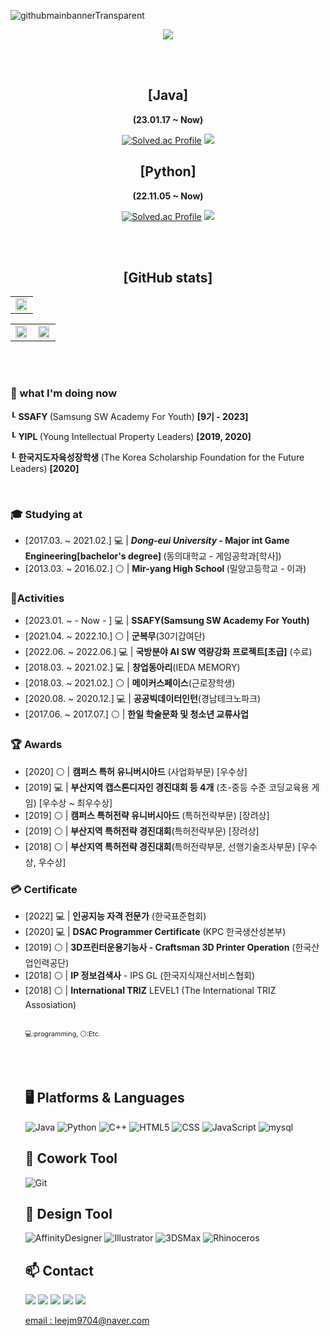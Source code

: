 ![githubmainbannerTransparent](https://user-images.githubusercontent.com/59154924/216970105-42801c1f-59bf-460e-80ec-39dd97878a20.png)


<div align = "center">

<a href="https://hits.seeyoufarm.com"><img src="https://hits.seeyoufarm.com/api/count/incr/badge.svg?url=https%3A%2F%2Fgithub.com%2Fusedupnote&count_bg=%23FF9400&title_bg=%23FFC264&icon=&icon_color=%23E7E7E7&title=hits&edge_flat=false"/></a>
    
<br>
<br>

<h2><b>[Java]</b></h2>
<p><b>(23.01.17 ~ Now)</b></p>
    
[![Solved.ac Profile](http://mazassumnida.wtf/api/v2/generate_badge?boj=leejm9704)](https://solved.ac/leejm9704/)
<img src="http://mazandi.herokuapp.com/api?handle=leejm9704&theme=warm"/>

<h2><b>[Python]</b></h2>
<p><b>(22.11.05 ~ Now)</b></p>
    
[![Solved.ac Profile](http://mazassumnida.wtf/api/v2/generate_badge?boj=usedupnote)](https://solved.ac/usedupnote/)
<img src="http://mazandi.herokuapp.com/api?handle=usedupnote&theme=warm"/>
       
<br>
<br>
    
<h2> [GitHub stats] </h2>
    
<table>
    <tr>
    <td valign="top" width="100%">
        <img src="http://github-profile-summary-cards.vercel.app/api/cards/profile-details?username=usedupnote&theme=transparent" align="center" style="width: 95%"/>
    </td>
    </tr>
</table>      
    
<table><tr><td valign="top" width="50%">

<img src="https://github-readme-stats.vercel.app/api?username=Usedupnote&show_icons=true&count_private=true&hide_border=true&theme=transparent" align="center" style="width: 95%" />

</td><td valign="top" width="50%">

<img src="https://github-readme-stats.vercel.app/api/top-langs/?username=Usedupnote&hide_border=true&layout=compact&theme=transparent" align="center" style="width: 95%" />

</td></tr></table>  

</div>
    
<br>
<br>


<h3> 🌱 what I'm doing now </h3>
    
<p> ┖ <b> SSAFY </b> (Samsung SW Academy For Youth) <b> [9기 - 2023] </b></p>
<p> ┖ <b> YIPL </b> (Young Intellectual Property Leaders) <b> [2019, 2020] </b></p>
<p> ┖ <b> 한국지도자육성장학생 </b> (The Korea Scholarship Foundation for the Future Leaders) <b> [2020] </b> </p>
    
<br>


<h3> 🎓 Studying at </h3>
<ul>
<li> [2017.03. ~ 2021.02.] 💻 | <b> <i>Dong-eui University</i> - Major int Game Engineering[bachelor's degree] </b> (동의대학교 - 게임공학과[학사]) </li> 
<li> [2013.03. ~ 2016.02.] ⚪ | <b> Mir-yang High School </b> (밀양고등학교 - 이과) </li> 
</ul>
    
<h3> 🚀Activities </h3>

<ul>
<li> [2023.01. ~ - Now - ] 💻 | <b>SSAFY(Samsung SW Academy For Youth)</b>  </li> 
<li> [2021.04. ~ 2022.10.] ⚪ | <b>군복무</b>(30기갑여단) </li> 
<li> [2022.06. ~ 2022.06.] 💻 | <b>국방분야 AI SW 역량강화 프로젝트[초급]</b> (수료)  </li> 
<li> [2018.03. ~ 2021.02.] 💻 | <b>창업동아리</b>(IEDA MEMORY) </li> 
<li> [2018.03. ~ 2021.02.] ⚪ | <b>메이커스페이스</b>(근로장학생) </li> 
<li> [2020.08. ~ 2020.12.] 💻 | <b>공공빅데이터인턴</b>(경남테크노파크) </li> 
<li> [2017.06. ~ 2017.07.] ⚪ | <b>한일 학술문화 및 청소년 교류사업</b>  </li> 
</ul>
    
    
<h3> 🏆 Awards </h3>
<ul>
<li> [2020] ⚪ | <b>캠퍼스 특허 유니버시아드</b> (사업화부문) [우수상]  </li> 
<li> [2019] 💻 | <b>부산지역 캡스톤디자인 경진대회 등 4개</b> (초-중등 수준 코딩교육용 게임) [우수상 ~ 최우수상]  </li> 
<li> [2019] ⚪ | <b>캠퍼스 특허전략 유니버시아드</b> (특허전략부문) [장려상]  </li> 
<li> [2019] ⚪ | <b>부산지역 특허전략 경진대회</b>(특허전략부문) [장려상] </li> 
<li> [2018] ⚪ | <b>부산지역 특허전략 경진대회</b>(특허전략부문, 선행기술조사부문) [우수상, 우수상] </li> 
</ul>

<h3> 💳 Certificate </h3>
    
<ul>
<li> [2022] 💻 | <b>인공지능 자격 전문가</b> (한국표준협회) </li> 
<li> [2020] 💻 | <b>DSAC Programmer Certificate</b> (KPC 한국생산성본부) </li> 
<li> [2019] ⚪ | <b>3D프린터운용기능사 - Craftsman 3D Printer Operation</b> (한국산업인력공단) </li> 
<li> [2018] ⚪ | <b>IP 정보검색사</b> - IPS GL (한국지식재산서비스협회) </li> 
<li> [2018] ⚪ | <b>International TRIZ</b> LEVEL1 (The International TRIZ Assosiation) </li> 

<br>   

<a style="font-size:8pt">💻:programming, ⚪:Etc.</a>

<br>
<br>

<h2> 🖥 Platforms & Languages </h2>
    
![Java](https://img.shields.io/badge/Java-007396.svg?&style=for-the-badge&logo=Java&logoColor=white)
![Python](https://img.shields.io/badge/Python-3776AB.svg?&style=for-the-badge&logo=Python&logoColor=white)
![C++](https://img.shields.io/badge/C++-00599C?style=for-the-badge&logo=cplusplus&logoColor=white)
![HTML5](https://img.shields.io/badge/HTML-E34F26.svg?&style=for-the-badge&logo=HTML5&logoColor=white)
![CSS](https://img.shields.io/badge/Css-E34F26.svg?&style=for-the-badge&logo=Css3&logoColor=white)
![JavaScript](https://img.shields.io/badge/JavaScript-F7DF1E?style=for-the-badge&logo=JavaScript&logoColor=white)
![mysql](https://img.shields.io/badge/mysql-4479A1?style=for-the-badge&logo=mysql&logoColor=white)

    
<h2> 💬 Cowork Tool </h2>
    
![Git](https://img.shields.io/badge/Git-F05032.svg?&style=for-the-badge&logo=Git&logoColor=white)

<h2> 🎨 Design Tool </h2>
    
![AffinityDesigner](https://img.shields.io/badge/AffinityDesigner-1B72BE.svg?&style=for-the-badge&logo=AffinityDesigner&logoColor=white)
![Illustrator](https://img.shields.io/badge/Illustrate-FF9A00.svg?&style=for-the-badge&logo=AdobeIllustrator&logoColor=white)
![3DSMax](https://img.shields.io/badge/3DSMax-0696D7.svg?&style=for-the-badge&logo=Autodesk&logoColor=white)
![Rhinoceros](https://img.shields.io/badge/Rhinoceros-801010.svg?&style=for-the-badge&logo=Rhinoceros&logoColor=white)
 
<!-- 
<h2> 🖥️ Open-Source Projects </h2> 
-->
    
<!-- 
<h2> 💭 I want to do! </h2>
![Swift](https://img.shields.io/badge/Swift-F05138.svg?&style=for-the-badge&logo=Swift&logoColor=white) 
![TensorFlow](https://img.shields.io/badge/TensorFlow-FF6F00.svg?&style=for-the-badge&logo=TensorFlow&logoColor=white) 
![Spring](https://img.shields.io/badge/Spring-6DB33F.svg?&style=for-the-badge&logo=Spring&logoColor=white) 
![R](https://img.shields.io/badge/R-276DC3.svg?&style=for-the-badge&logo=R&logoColor=white) 
![Steam](https://img.shields.io/badge/TensorFlow-FF6F00.svg?&style=for-the-badge&logo=TensorFlow&logoColor=white) 
![Starbucks](https://img.shields.io/badge/Starbucks-006241.svg?&style=for-the-badge&logo=Starbucks&logoColor=white) 
-->
    
<h2> 📫 Contact </h2>
   
<a href="https://usedupnote.notion.site/Lee-JeongMyung-80037b416cd14f4ebcf28b4fe4599aeb" target="_blank"><img src="https://img.shields.io/badge/Notion-000000?style=for-the-badge&logo=notion&logoColor=FFFFFF"/></a>
<a href="https://www.github.com/usedupnote" target="_blank"><img src="https://img.shields.io/badge/GitHub-181717?style=for-the-badge&logo=github&logoColor=FFFFFF"/></a>
<a href="https://www.instagram.com/idea.memory/" target="_blank"><img src="https://img.shields.io/badge/idea.memory(DEV)-E4405F?style=for-the-badge&logo=instagram&logoColor=FFFFFF"/></a>
<a href="https://www.instagram.com/i_m_meong/" target="_blank"><img src="https://img.shields.io/badge/i_m_meong(LOG)-E4405F?style=for-the-badge&logo=instagram&logoColor=FFFFFF"/></a>
<a href="https://blog.naver.com/leejm9704" target="_blank"><img src="https://img.shields.io/badge/NaverBlog-03C75A?style=for-the-badge&logo=naver&logoColor=FFFFFF"/></a>

<p>
  <i class="fa fa-envelope" aria-hidden="true"></i>
  <a href="mailto:leejm9704@naver.com">email : leejm9704@naver.com</a>
</p>
    
<!--
1. 제목(글머리) 작성 

# H1, 제목                                  
## H2, 부제목                            
### H3, 소제목
#### H4, 제목4
##### H5, 제목5
###### H6, 제목6
 

2. 번호 없는 리스트 작성

* 리스트 1
- 리스트 2
+ 리스트 3
 

3. 번호 있는 리스트 작성

1. 리스트 1
2. 리스트 2
3. 리스트 3 
 

4. 이텔릭체(기울어진 글씨) 작성

*텍스트* 혹은 _텍스트_
 

5. 굵은 글씨 작성

**텍스트** 혹은 __텍스트__
 

6. 인용

> 텍스트

> > 텍스트 ( > 기호 하나 더 추가할 경우 인용문 안에 또 인용문 추가)
 

7. 수평선 넣기

하단의 기호 3개 이상 나열
***   
---
___ 
 

8. 링크 달기 

(1) 인라인 링크
[텍스트](링크 주소)

(2) 참조 링크
[텍스트][참조명]
[참조명]: 링크 주소
 

9. 이미지 추가하기

![텍스트](이미지링크)

tip) 이미지 크기 조절
<img src="이미지 링크" width="너비 " height="높이">

ex)
<img src="https://user-images.githubusercontent.com/31477658/85016059-f962aa80-b1a3-11ea-8c91-dacba2666b78.jpeg" width="700" height="370">

tip2) Github README.md에 이미지 추가 (하단 참조) 
 

10. 코드 블록 추가하기

```
코드
코드
코드
```
(주의! 작은따옴표 아닙니다. 악센트 기호에요. 맥의 경우, option 키 + ~키(₩키) 를 같이 눌러주시면 악센트 기호를 넣을 수 있습니다.)
 

etc. 

[문자열 개행]
방법1. 문장 마지막에 스페이스 두 번 이상 입력
방법2. html <br> 태그를 사용

[글씨 취소선 넣기]
~~텍스트~~

[체크박스 넣기]
* [x] 체크박스
* [ ] 빈 체크박스

[이모지 넣기]
맥 기준: control + command + space bar 
윈도우 기준: window key + . (윈도우 로고 키 + 마침표)

[표 넣기]
|왼쪽 정렬|가운데 정렬|오른쪽 정렬|
|:---|:---:|---:|      // :의 위치가 정렬을 결정
|내용1|내용2|내용3|
|내용1|내용2|내용3|

**usedupnote/usedupnote** is a ✨ _special_ ✨ repository because its `README.md` (this file) appears on your GitHub profile.

Here are some ideas to get you started:

- 🔭 I’m currently working on ...
- 👯 I’m looking to collaborate on ...
- 🤔 I’m looking for help with ...
- 💬 Ask me about ...
- 📫 How to reach me: ...
- 😄 Pronouns: ...
- ⚡ Fun fact: ...
-->
